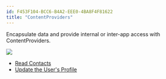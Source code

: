 ```yaml
---
id: F453F104-BCC6-B4A2-EEE0-4BA8F4F81622
title: "ContentProviders"
---
```


Encapsulate data and provide internal or inter-app access with
ContentProviders.

 [ ![](Images/contentproviders.png)](Images/contentproviders.png)

-   [Read Contacts](/Recipes/android/data/contentproviders/read_contacts) 
-   [Update the User's Profile](/Recipes/android/data/contentproviders/update_the_users_profile)

